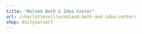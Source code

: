 ```yaml
---
title: "Noland Bath & Idea Center"
url: /charlottesville/noland-bath-and-idea-center/
shop: doityourself
---
```

